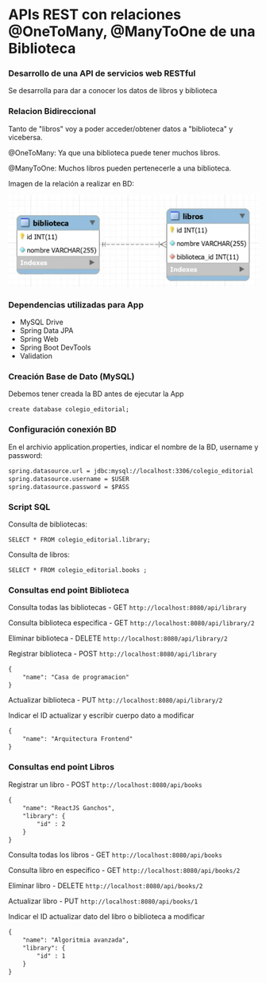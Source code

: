 # APIs REST con relaciones @OneToMany, @ManyToOne de una Biblioteca

### Desarrollo de una API de servicios web RESTful
Se desarrolla para dar a conocer los datos de libros y biblioteca

### Relacion Bidireccional
Tanto de "libros" voy a poder acceder/obtener datos a "biblioteca" y vicebersa.

@OneToMany: Ya que una biblioteca puede tener muchos libros.

@ManyToOne: Muchos libros pueden pertenecerle a una biblioteca.

Imagen de la relación a realizar en BD:

![Image text](https://github.com/yadevom/apirest_biblioteca_bidirecional/blob/main/relacion_bd.png)

### Dependencias utilizadas para App
- MySQL Drive
- Spring Data JPA
- Spring Web
- Spring Boot DevTools
- Validation

### Creación Base de Dato (MySQL)
Debemos tener creada la BD antes de ejecutar la App
```
create database colegio_editorial;
```
### Configuración conexión BD
En el archivio application.properties, indicar el nombre de la BD, username y password:
```
spring.datasource.url = jdbc:mysql://localhost:3306/colegio_editorial 
spring.datasource.username = $USER
spring.datasource.password = $PASS
```
### Script SQL
Consulta de bibliotecas:
```
SELECT * FROM colegio_editorial.library;
```

Consulta de libros:
```
SELECT * FROM colegio_editorial.books ;
```

### Consultas end point Biblioteca
Consulta todas las bibliotecas - GET ```http://localhost:8080/api/library```

Consulta biblioteca especifica - GET ```http://localhost:8080/api/library/2```

Eliminar biblioteca - DELETE ```http://localhost:8080/api/library/2```

Registrar biblioteca - POST ```http://localhost:8080/api/library```
```
{
    "name": "Casa de programacion"
}
```
Actualizar biblioteca - PUT ```http://localhost:8080/api/library/2```

Indicar el ID actualizar y escribir cuerpo dato a modificar
```
{
    "name": "Arquitectura Frontend"
}
```

### Consultas end point Libros
Registrar un libro - POST ```http://localhost:8080/api/books```
```
{
    "name": "ReactJS Ganchos",
    "library": {
        "id" : 2
    }
}
```

Consulta todas los libros - GET ```http://localhost:8080/api/books```

Consulta libro en especifico - GET ```http://localhost:8080/api/books/2```

Eliminar libro - DELETE ```http://localhost:8080/api/books/2```


Actualizar libro - PUT ```http://localhost:8080/api/books/1```

Indicar el ID actualizar dato del libro o biblioteca a modificar
```
{
    "name": "Algoritmia avanzada",
    "library": {
        "id" : 1
    }
}
```

